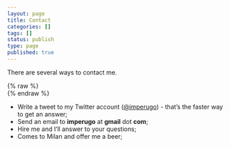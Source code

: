 ```yaml
---
layout: page
title: Contact
categories: []
tags: []
status: publish
type: page
published: true
---
```

There are several ways to contact me.

{% raw %}
<br />
{% endraw %}

* Write a tweet to my Twitter account ([@imperugo](http://twitter.com/imperugo)) - that’s the faster way to get an answer;
* Send an email to **imperugo** at **gmail** dot **com**;
* Hire me and I’ll answer to your questions;
* Comes to Milan and offer me a beer;
